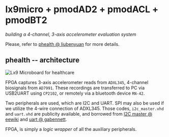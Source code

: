 # lx9micro \+ pmodAD2 \+ pmodACL \+ pmodBT2 #
*building a 4-channel, 3-axis accelerometer evaluation system*

Please, refer to [phealth @ liubenyuan](http://liubenyuan.github.io/phealth.html) for more details.

## phealth -- architecture ##

![Lx9 Microboard for healthcare](http://liubenyuan.github.io/pics/lx9health.png)

FPGA captures 3-axis accelerometer reads from `ADXL345`, 4-channel biosignals from `AD7991`. These recordings are transferred to PC via USB2UART using `CP2102`, or remotely via a bluetooth device `RN-42`.

Two peripherals are used, which are I2C and UART. SPI may also be used if we utilize the 4-wire connection of ADXL345. Those codes, `i2c_master.vhd` and `uart.vhd` are publicity available, and borrowed from [I2C master @ eewiki](http://eewiki.net/pages/viewpage.action?pageId=10125324) and [uart @ gabennett](https://github.com/pabennett/uart).

FPGA, is simply a *logic wrapper* of all the auxiliary peripherals.

